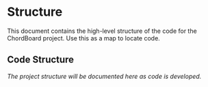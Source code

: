 # Structure

This document contains the high-level structure of the code for the ChordBoard project. Use this as a map to locate code.

## Code Structure

*The project structure will be documented here as code is developed.*
